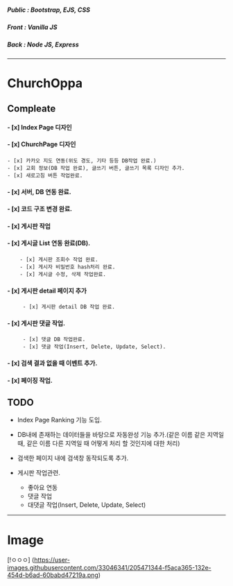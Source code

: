 ##### Public : Bootstrap, EJS, CSS <br />
##### Front : Vanilla JS <br />
##### Back : Node JS, Express <br />

------------------------------------------

# ChurchOppa
## Compleate
 #### - [x]  Index Page 디자인 
 #### - [x]  ChurchPage 디자인 
    - [x] 카카오 지도 연동(위도 경도, 기타 등등 DB작업 완료.)
    - [x] 교회 정보(DB 작업 완료), 글쓰기 버튼, 글쓰기 목록 디자인 추가.
    - [x] 새로고침 버튼 작업완료.
 #### - [x]  서버, DB 연동 완료. 
 #### - [x]  코드 구조 변경 완료.
 #### - [x]  게시판 작업
   #### - [x] 게시글 List 연동 완료(DB).
        - [x] 게시판 조회수 작업 완료.
        - [x] 게시자 비밀번호 hash처리 완료.
        - [x] 게시글 수정, 삭제 작업완료.
   #### - [x]  게시판 detail 페이지 추가
         - [x] 게시판 detail DB 작업 완료.
   #### - [x] 게시판 댓글 작업.
         - [x] 댓글 DB 작업완료.
         - [x] 댓글 작업(Insert, Delete, Update, Select).
 #### - [x] 검색 결과 없을 때 이벤트 추가.
 #### - [x] 페이징 작업.
 
## TODO
 - Index Page Ranking 기능 도입.
 - DB내에 존재하는 데이터들을 바탕으로 자동완성 기능 추가.(같은 이름 같은 지역일 때, 같은 이름 다른 지역일 때 어떻게 처리 할 것인지에 대한 처리)
 - 검색한 페이지 내에 검색창 동작되도록 추가.
 
 - 게시판 작업관련.
   - 좋아요 연동
   - 댓글 작업 
    - 대댓글 작업(Insert, Delete, Update, Select)

-------------------------------------------------------------------

# Image
[!ㅇㅇㅇ] (https://user-images.githubusercontent.com/33046341/205471344-f5aca365-132e-454d-b6ad-60babd47219a.png)
